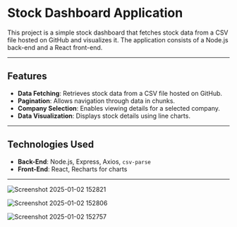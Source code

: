 # Stock Dashboard Application

This project is a simple stock dashboard that fetches stock data from a CSV file hosted on GitHub and visualizes it. The application consists of a Node.js back-end and a React front-end.

---

## Features

- **Data Fetching**: Retrieves stock data from a CSV file hosted on GitHub.
- **Pagination**: Allows navigation through data in chunks.
- **Company Selection**: Enables viewing details for a selected company.
- **Data Visualization**: Displays stock details using line charts.

---

## Technologies Used

- **Back-End**: Node.js, Express, Axios, `csv-parse`
- **Front-End**: React, Recharts for charts

---

![Screenshot 2025-01-02 152821](https://github.com/user-attachments/assets/8e5e6113-dcf0-4f8b-a552-c14e6e20d00a)

![Screenshot 2025-01-02 152806](https://github.com/user-attachments/assets/e520861b-1804-4273-9f4b-5c7ef89612f0)

![Screenshot 2025-01-02 152757](https://github.com/user-attachments/assets/61c16725-d0a9-43a5-b267-77b48fceaa33)
